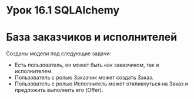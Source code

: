 # Урок 16.1 SQLAlchemy
# База заказчиков и исполнителей
Созданы модели под следующие задачи:

- Есть пользователь, он может быть как заказчиком, так и исполнителем.
- Пользователь с ролью Заказчик может создать Заказ.
- Пользователь с ролью Исполнитель может откликнуться на Заказ и предложить выполнить его (Offer).
